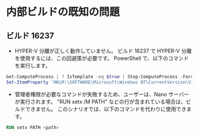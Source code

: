 # <a name="known-issues-for-insider-builds"></a>内部ビルドの既知の問題

## <a name="build-16237"></a>ビルド 16237

- HYPER-V 分離が正しく動作していません。 ビルド 16237 で HYPER-V 分離を使用するには、この回避策が必要です。 PowerShell で、以下のコマンドを実行します。

```PowerShell
Get-ComputeProcess | ? IsTemplate -eq $true | Stop-ComputeProcess -Force
Set-ItemProperty 'HKLM:\SOFTWARE\Microsoft\Windows NT\CurrentVersion\Virtualization\Containers\' -Name TemplateVmCount -Type dword -Value 0 -Force
```

- 管理者権限が必要なコマンドが失敗するため、ユーザーは、Nano サーバーが実行されます。 "RUN setx /M PATH" などの行が含まれている場合は、ビルドできません。 このシナリオでは、以下のコマンドを代わりに使用できます。

```dockerfile
RUN setx PATH <path>
```
